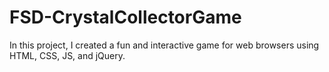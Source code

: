 # FSD-CrystalCollectorGame
In this project, I created a fun and interactive game for web browsers using HTML, CSS, JS, and jQuery.
